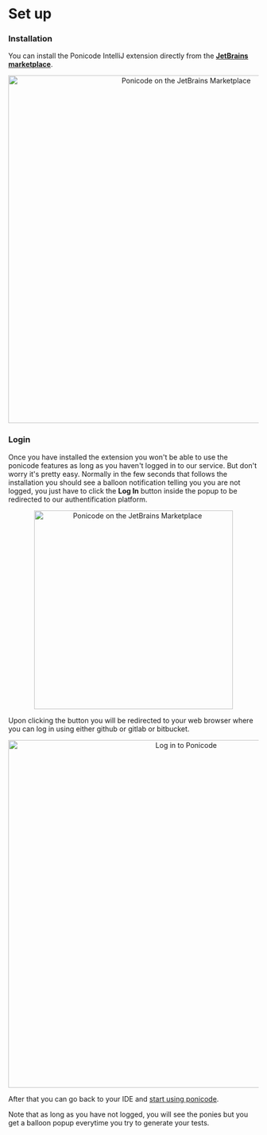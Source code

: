 # Set up

### Installation

You can install the Ponicode IntelliJ extension directly from the [**JetBrains marketplace**][extension].

<p align="center">
    <img src="intellij_plugin/images/ponicode-mktplace.png" alt="Ponicode on the JetBrains Marketplace" width="700"/>
</p>

### Login

Once you have installed the extension you won't be able to use the ponicode features as long as you haven't logged in to our service. But don't worry it's pretty easy. Normally in the few seconds that follows the installation you should see a balloon notification telling you you are not logged, you just have to click the **Log In** button inside the popup to be redirected to our authentification platform.

<p align="center">
    <img src="intellij_plugin/images/login-popup.png" alt="Ponicode on the JetBrains Marketplace" width="400"/>
</p>

Upon clicking the button you will be redirected to your web browser where you can log in using either github or gitlab or bitbucket.

<p align="center">
    <img src="intellij_plugin/images/login-options.png" alt="Log in to Ponicode" width="700"/>
</p>

After that you can go back to your IDE and [start using ponicode](intellij_plugin/use.md).

Note that as long as you have not logged, you will see the ponies but you get a balloon popup everytime you try to generate your tests.

[extension]: https://plugins.jetbrains.com/plugin/17980-ponicode
